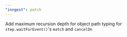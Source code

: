 ```yaml
---
"inngest": patch
---
```


Add maximum recursion depth for object path typing for `step.waitForEvent()`'s `match` and `cancelOn`
